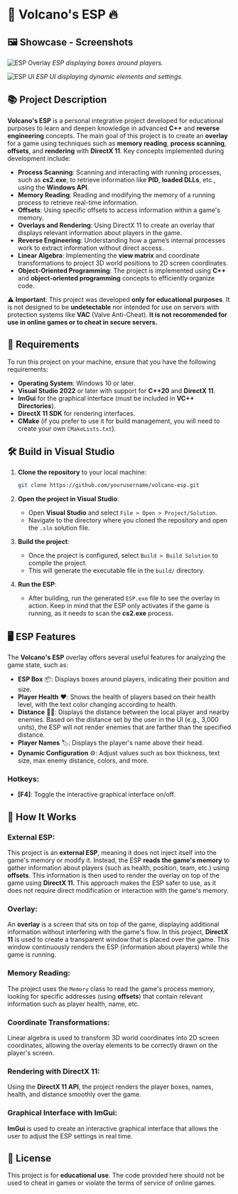 # 🌋 **Volcano's ESP** 🔥

## 🖼️ **Showcase - Screenshots**

![ESP Overlay](https://via.placeholder.com/500x300.png)
*ESP displaying boxes around players.*

![ESP UI](https://via.placeholder.com/500x300.png)
*ESP UI displaying dynamic elements and settings.*


## 📚 **Project Description**

**Volcano's ESP** is a personal integrative project developed for educational purposes to learn and deepen knowledge in advanced **C++** and **reverse engineering** concepts. The main goal of this project is to create an **overlay** for a game using techniques such as **memory reading**, **process scanning**, **offsets**, and **rendering** with **DirectX 11**. Key concepts implemented during development include:

- **Process Scanning**: Scanning and interacting with running processes, such as **cs2.exe**, to retrieve information like **PID**, **loaded DLLs**, etc., using the **Windows API**.
- **Memory Reading**: Reading and modifying the memory of a running process to retrieve real-time information.
- **Offsets**: Using specific offsets to access information within a game's memory.
- **Overlays and Rendering**: Using DirectX 11 to create an overlay that displays relevant information about players in the game.
- **Reverse Engineering**: Understanding how a game’s internal processes work to extract information without direct access.
- **Linear Algebra**: Implementing the **view matrix** and coordinate transformations to project 3D world positions to 2D screen coordinates.
- **Object-Oriented Programming**: The project is implemented using **C++** and **object-oriented programming** concepts to efficiently organize code.

⚠️ **Important**: This project was developed **only for educational purposes**. It is not designed to be **undetectable** nor intended for use on servers with protection systems like **VAC** (Valve Anti-Cheat). **It is not recommended for use in online games or to cheat in secure servers.**

## 🔧 **Requirements**

To run this project on your machine, ensure that you have the following requirements:

- **Operating System**: Windows 10 or later.
- **Visual Studio 2022** or later with support for **C++20** and **DirectX 11**.
- **ImGui** for the graphical interface (must be included in **VC++ Directories**).
- **DirectX 11 SDK** for rendering interfaces.
- **CMake** (if you prefer to use it for build management, you will need to create your own `CMakeLists.txt`).

## 🛠️ **Build in Visual Studio**

1. **Clone the repository** to your local machine:
   ```bash
   git clone https://github.com/yourusername/volcano-esp.git

2. **Open the project in Visual Studio**:
   - Open **Visual Studio** and select `File > Open > Project/Solution`.
   - Navigate to the directory where you cloned the repository and open the `.sln` solution file.

3. **Build the project**:
   - Once the project is configured, select `Build > Build Solution` to compile the project.
   - This will generate the executable file in the `build/` directory.

4. **Run the ESP**:
   - After building, run the generated `ESP.exe` file to see the overlay in action. Keep in mind that the ESP only activates if the game is running, as it needs to scan the **cs2.exe** process.

## 🖥️ **ESP Features**

The **Volcano's ESP** overlay offers several useful features for analyzing the game state, such as:

- **ESP Box** 📦: Displays boxes around players, indicating their position and size.
- **Player Health** ❤️: Shows the health of players based on their health level, with the text color changing according to health.
- **Distance** 🏃‍♂️: Displays the distance between the local player and nearby enemies. Based on the distance set by the user in the UI (e.g., 3,000 units), the ESP will not render enemies that are farther than the specified distance.
- **Player Names** 🏷️: Displays the player's name above their head.
- **Dynamic Configuration** ⚙️: Adjust values such as box thickness, text size, max enemy distance, colors, and more.

### Hotkeys:
- **[F4]**: Toggle the interactive graphical interface on/off.

## 📝 **How It Works**

### External ESP:
This project is an **external ESP**, meaning it does not inject itself into the game's memory or modify it. Instead, the ESP **reads the game's memory** to gather information about players (such as health, position, team, etc.) using **offsets**. This information is then used to render the overlay on top of the game using **DirectX 11**. This approach makes the ESP safer to use, as it does not require direct modification or interaction with the game's memory.

### Overlay:
An **overlay** is a screen that sits on top of the game, displaying additional information without interfering with the game's flow. In this project, **DirectX 11** is used to create a transparent window that is placed over the game. This window continuously renders the ESP (information about players) while the game is running.

### Memory Reading:
The project uses the `Memory` class to read the game's process memory, looking for specific addresses (using **offsets**) that contain relevant information such as player health, name, etc.

### Coordinate Transformations:
Linear algebra is used to transform 3D world coordinates into 2D screen coordinates, allowing the overlay elements to be correctly drawn on the player's screen.

### Rendering with DirectX 11:
Using the **DirectX 11 API**, the project renders the player boxes, names, health, and distance smoothly over the game.

### Graphical Interface with ImGui:
**ImGui** is used to create an interactive graphical interface that allows the user to adjust the ESP settings in real time.

## 📄 **License**

This project is for **educational use**. The code provided here should not be used to cheat in games or violate the terms of service of online games.